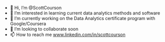 - 👋 Hi, I’m @ScottCourson
- 👀 I’m interested in learning current data analytics methods and software
- 🌱 I’m currently working on the Data Analytics certificate program with Google/Coursera
- 💞️ I’m looking to collaborate soon
- 📫 How to reach me www.linkedin.com/in/scottcourson 


<!---
ScottCourson/ScottCourson is a ✨ special ✨ repository because its `README.md` (this file) appears on your GitHub profile.
You can click the Preview link to take a look at your changes.
--->
